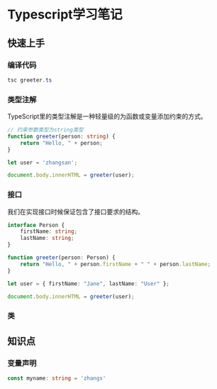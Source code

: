 # Typescript学习笔记

## 快速上手
### 编译代码
```powershell
tsc greeter.ts
```

### 类型注解
TypeScript里的类型注解是一种轻量级的为函数或变量添加约束的方式。
```typescript
// 约束参数类型为string类型
function greeter(person: string) {
    return "Hello, " + person;
}

let user = 'zhangsan';

document.body.innerHTML = greeter(user);
```

### 接口
我们在实现接口时候保证包含了接口要求的结构。
```typescript
interface Person {
    firstName: string;
    lastName: string;
}

function greeter(person: Person) {
    return "Hello, " + person.firstName + " " + person.lastName;
}

let user = { firstName: "Jane", lastName: "User" };

document.body.innerHTML = greeter(user);
```

### 类

## 知识点
### 变量声明
```typescript
const myname: string = 'zhangs'
```

